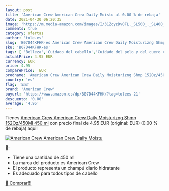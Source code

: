 ```yaml
---
layout: post
title: 'American Crew American Crew Daily Moistu al 0.00 % de rebaja'
date: 2021-04-30 06:20:35
image: 'https://m.media-amazon.com/images/I/31ZcyzDv0FL._SL500_._SL400_.jpg'
comments: true
category: ofertas
author: 'tole.es'
slug: 'B07D44KFHK-es American Crew American Crew Daily Moisturizng Shmp...'
sku: 'B07D44KFHK-es'
tags: [ 'Belleza','Cuidado del cabello','Cuidado del pelo y del cuero cabelludo','Productos para el cuidado del cabello','american','american crew','crew', ]
actualPrice: 4.95 EUR
currency: EUR
price: 4.95
comparePrice:  EUR
prodname: 'American Crew American Crew Daily Moisturizng Shmp 152Oz/450Ml 450 ml'
country: 'es'
flag: '🇪🇸'
brand: 'American Crew'
buyurl: 'https://www.amazon.es/dp/B07D44KFHK/?tag=tolees-21'
descuento: '0.00'
average: '4.95'
---
```


Tienes [American Crew American Crew Daily Moisturizng Shmp 152Oz/450Ml 450 ml](https://www.amazon.es/dp/B07D44KFHK/?tag=tolees-21) con precio final de  4.95 EUR (original:  EUR) (0.00 %  de rebaja) aqui!

[![American Crew American Crew Daily Moistu](https://m.media-amazon.com/images/I/31ZcyzDv0FL._SL500_._SL400_.jpg)](https://www.amazon.es/dp/B07D44KFHK/?tag=tolees-21)

🔎:

- Tiene una cantidad de 450 ml
- La marca del producto es American Crew
- El producto representa un champú diario hidratante
- Es adecuado para todos tipos de cabello

[🛒 Comprar!!!](https://www.amazon.es/dp/B07D44KFHK/?tag=tolees-21)
